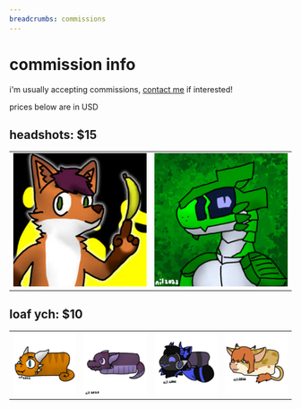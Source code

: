 ```yaml
---
breadcrumbs: commissions
---
```


# commission info

i'm usually accepting commissions, [contact me](/contact/) if interested!

prices below are in USD

## headshots: $15

<table>
  <tr>
    <td><img src="samples/pfp_sample_1.jpg"/></td>
    <td><img src="samples/pfp_sample_2.jpg"/></td>
  </tr>
</table>

## loaf ych: $10

<table>
  <tr>
    <td><img src="samples/loaf_sample1.png"/></td>
    <td><img src="samples/loaf_sample2.png"/></td>
    <td><img src="samples/loaf_sample3.png"/></td>
    <td><img src="samples/loaf_sample4.png"/></td>
  </tr>
</table>
